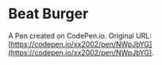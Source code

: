 # Beat Burger

A Pen created on CodePen.io. Original URL: [https://codepen.io/xx2002/pen/NWpJbYG](https://codepen.io/xx2002/pen/NWpJbYG).


